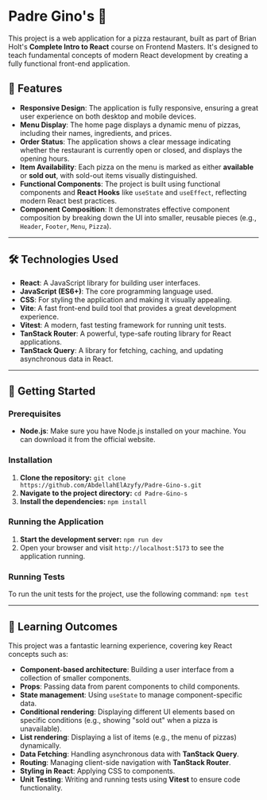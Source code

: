 # Padre Gino's 🍕

This project is a web application for a pizza restaurant, built as part of Brian Holt's **Complete Intro to React** course on Frontend Masters. It's designed to teach fundamental concepts of modern React development by creating a fully functional front-end application.

## 🚀 **Features**

- **Responsive Design**: The application is fully responsive, ensuring a great user experience on both desktop and mobile devices.
- **Menu Display**: The home page displays a dynamic menu of pizzas, including their names, ingredients, and prices.
- **Order Status**: The application shows a clear message indicating whether the restaurant is currently open or closed, and displays the opening hours.
- **Item Availability**: Each pizza on the menu is marked as either **available** or **sold out**, with sold-out items visually distinguished.
- **Functional Components**: The project is built using functional components and **React Hooks** like `useState` and `useEffect`, reflecting modern React best practices.
- **Component Composition**: It demonstrates effective component composition by breaking down the UI into smaller, reusable pieces (e.g., `Header`, `Footer`, `Menu`, `Pizza`).

---

## 🛠️ **Technologies Used**

- **React**: A JavaScript library for building user interfaces.
- **JavaScript (ES6+)**: The core programming language used.
- **CSS**: For styling the application and making it visually appealing.
- **Vite**: A fast front-end build tool that provides a great development experience.
- **Vitest**: A modern, fast testing framework for running unit tests.
- **TanStack Router**: A powerful, type-safe routing library for React applications.
- **TanStack Query**: A library for fetching, caching, and updating asynchronous data in React.

---

## 🏃 **Getting Started**

### **Prerequisites**

- **Node.js**: Make sure you have Node.js installed on your machine. You can download it from the official website.

### **Installation**

1.  **Clone the repository:**
    `git clone https://github.com/AbdellahElAzyfy/Padre-Gino-s.git`
2.  **Navigate to the project directory:**
    `cd Padre-Gino-s`
3.  **Install the dependencies:**
    `npm install`

### **Running the Application**

1.  **Start the development server:**
    `npm run dev`
2.  Open your browser and visit `http://localhost:5173` to see the application running.

### **Running Tests**

To run the unit tests for the project, use the following command:
`npm test`

---

## 📖 **Learning Outcomes**

This project was a fantastic learning experience, covering key React concepts such as:

- **Component-based architecture**: Building a user interface from a collection of smaller components.
- **Props**: Passing data from parent components to child components.
- **State management**: Using `useState` to manage component-specific data.
- **Conditional rendering**: Displaying different UI elements based on specific conditions (e.g., showing "sold out" when a pizza is unavailable).
- **List rendering**: Displaying a list of items (e.g., the menu of pizzas) dynamically.
- **Data Fetching**: Handling asynchronous data with **TanStack Query**.
- **Routing**: Managing client-side navigation with **TanStack Router**.
- **Styling in React**: Applying CSS to components.
- **Unit Testing**: Writing and running tests using **Vitest** to ensure code functionality.
